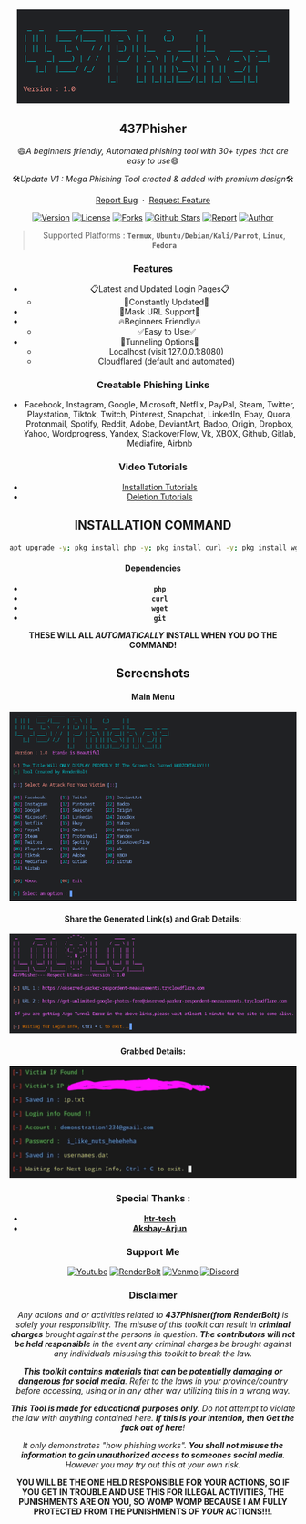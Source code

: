 <div align="center">
  <a href="https://github.com/RenderBolt96/437Phisher">
    <img src="./logo.png" alt="Logo" >
  </a>

<h2 align="center">437Phisher</h2>

  <p>😄<i>A beginners friendly, Automated phishing tool with 30+ types that are easy to use</i>😄</p>
  <p>🛠<i>Update V1 : Mega Phishing Tool created & added with premium design</i>🛠</p>

  <p align="center">
    <a href="https://github.com/RenderBolt96/437phisher/issues/new?assignees=&labels=bug&title=Report Bug">Report Bug</a>
    &nbsp;·&nbsp;
    <a href="https://github.com/RenderBolt96/437phisher/issues/new?assignees=&labels=&template=feature_request.md&title=">Request Feature</a>
  </p>

<p align="center">
<a href="https://github.com/RenderBolt96/437Phisher"><img title="Version" src="https://img.shields.io/badge/Version-1.0-yellow?style=for-the-badge&logo=github"></a>
<a
href="https://github.com/RenderBolt96/437Phisher/blob/main/LICENSE"><img title="License" src="https://img.shields.io/badge/License-GNU-brightgreen?style=for-the-badge&logo=gnu"></a>
<a
href="https://github.com/RenderBolt96/437phisher/network"><img title="Forks" src="https://img.shields.io/badge/Forks-0-purple?style=for-the-badge&logo=github"></a>
<a
href="https://github.com/RenderBolt96/437phisher/stargazers"><img title="Github Stars" src="https://img.shields.io/badge/Github Stars-5-blue?style=for-the-badge&logo=github"></a>
<a
href="https://github.com/RenderBolt96"><img title="Report" src="https://img.shields.io/badge/Last Updated-2024-red?style=for-the-badge&logo=github"></a>
<a href="https://github.com/RenderBolt96"><img title="Author" src="https://img.shields.io/badge/Author-RenderBolt96-cyan?style=for-the-badge&logo=github"></a>

> Supported Platforms : **`Termux`**, **`Ubuntu/Debian/Kali/Parrot`**, **`Linux`**, **`Fedora`**
</p>



### Features
- 📋Latest and Updated Login Pages📋
  - 📝Constantly Updated📝
- 🥸Mask URL Support🥸
- 🔥Beginners Friendly🔥
  - ✅Easy to Use✅
- 🔎Tunneling Options🔎
  - Localhost (visit 127.0.0.1:8080)
  - Cloudflared (default and automated)

### Creatable Phishing Links
- Facebook, Instagram, Google, Microsoft, Netflix, PayPal, Steam, Twitter, Playstation, Tiktok, Twitch, Pinterest, Snapchat, LinkedIn, Ebay, Quora, Protonmail, Spotify, Reddit, Adobe, DeviantArt, Badoo, Origin, Dropbox, Yahoo, Wordprogress, Yandex, StackoverFlow, Vk, XBOX, Github, Gitlab, Mediafire, Airbnb

### Video Tutorials
- <a
href="https://github.com/RenderBolt96/437Phisher/blob/main/Tutorial%20Videos/How%20to%20INSTALL%20437Phisher%20Tutorials.md">Installation Tutorials</a>
- <a href="https://github.com/RenderBolt96/437Phisher/blob/main/Tutorial%20Videos/How%20to%20DELETE%20437Phisher%20Tutorial.md">Deletion Tutorials</a>


<h2 align="center">INSTALLATION COMMAND</h2>

```sh
apt upgrade -y; pkg install php -y; pkg install curl -y; pkg install wget -y; pkg install git -y; apt update && apt upgrade -y; git clone https://github.com/RenderBolt96/437Phisher.git; cd 437Phisher; chmod 777 437phisher.sh; bash 437phisher.sh
```
#### Dependencies
- **`php`**
- **`curl`**
- **`wget`**
- **`git`**

<b>THESE WILL ALL <i>AUTOMATICALLY</i> INSTALL WHEN YOU DO THE COMMAND!</b>

<h2 align="center">Screenshots</h2>

#### Main Menu
![image](Screenshots/main-menu(SS).png)

#### Share the Generated Link(s) and Grab Details:
![image](Screenshots/gen.-links-2-share(SS).png)

#### Grabbed Details:
![image](Screenshots/grabbed-details(SS).png)

### Special Thanks :

- [**htr-tech**](https://github.com/htr-tech)
- [**Akshay-Arjun**](https://github.com/Akshay-Arjun)

### Support Me

<p align="center">
<a href="https://youtube.com/@renderbolt6950?si=zGyOEjnJyjpcs1ib"><img title="Youtube" src="https://img.shields.io/badge/Youtube-Subscribe-red?style=for-the-badge&logo=youtube"></a>
<a
href="https://guns.lol/RenderBolt987"><img title="RenderBolt" src="https://img.shields.io/badge/My Profile-Cool-purple?style=for-the-badge&logo=discord"></a>
<a
href="https://venmo.com/u/RenderBolt96"><img title="Venmo" src="https://img.shields.io/badge/Venmo-Support Me-lightblue?style=for-the-badge&logo=venmo"></a>
<a
href="https://discord.com/invite/Sq94UhMYbE"><img title="Discord" src="https://img.shields.io/badge/Discord Server-Join-darkblue?style=for-the-badge&logo=discord"></a>
</p>

### Disclaimer

<i>Any actions and or activities related to <b>437Phisher(from RenderBolt)</b> is solely your responsibility. The misuse of this toolkit can result in <b>criminal charges</b> brought against the persons in question. <b>The contributors will not be held responsible</b> in the event any criminal charges be brought against any individuals misusing this toolkit to break the law.

<b>This toolkit contains materials that can be potentially damaging or dangerous for social media</b>. Refer to the laws in your province/country before accessing, using,or in any other way utilizing this in a wrong way.

<b>This Tool is made for educational purposes only</b>. Do not attempt to violate the law with anything contained here. <b>If this is your intention, then Get the fuck out of here</b>!

It only demonstrates "how phishing works". <b>You shall not misuse the information to gain unauthorized access to someones social media</b>. However you may try out this at your own risk.</i>

<b>YOU WILL BE THE ONE HELD RESPONSIBLE FOR YOUR ACTIONS, SO IF YOU GET IN TROUBLE AND USE THIS FOR ILLEGAL ACTIVITIES, THE PUNISHMENTS ARE ON YOU, SO WOMP WOMP BECAUSE I AM FULLY PROTECTED FROM THE PUNISHMENTS OF <i>YOUR</i> ACTIONS!!!</b>.

##


